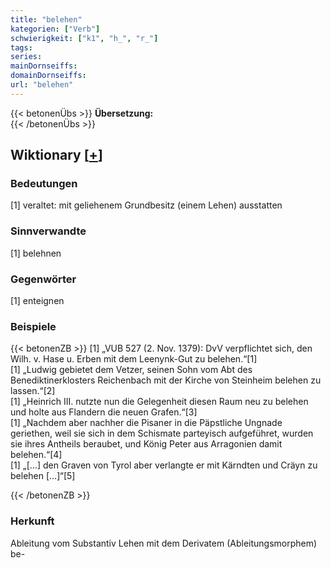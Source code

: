 ```yaml
---
title: "belehen"
kategorien: ["Verb"]
schwierigkeit: ["k1", "h_", "r_"]
tags:
series:
mainDornseiffs:
domainDornseiffs:
url: "belehen"
---
```


{{< betonenÜbs >}}
**Übersetzung:**  
{{< /betonenÜbs >}}

## Wiktionary [[+](https://de.wiktionary.org/wiki/belehen)]

### Bedeutungen
[1] veraltet: mit geliehenem Grundbesitz (einem Lehen) ausstatten  

### Sinnverwandte
[1] belehnen  

### Gegenwörter
[1] enteignen  

### Beispiele
{{< betonenZB >}}
[1] „VUB 527 (2. Nov. 1379): DvV verpflichtet sich, den Wilh. v. Hase u. Erben mit dem Leenynk-Gut zu belehen.“[1]  
[1] „Ludwig gebietet dem Vetzer, seinen Sohn vom Abt des Benediktinerklosters Reichenbach mit der Kirche von Steinheim belehen zu lassen.“[2]  
[1] „Heinrich III. nutzte nun die Gelegenheit diesen Raum neu zu belehen und holte aus Flandern die neuen Grafen.“[3]  
[1] „Nachdem aber nachher die Pisaner in die Päpstliche Ungnade geriethen, weil sie sich in dem Schismate parteyisch aufgeführet, wurden sie ihres Antheils beraubet, und König Peter aus Arragonien damit belehen.“[4]  
[1] „[…] den Graven von Tyrol aber verlangte er mit Kärndten und Cräyn zu belehen […]“[5]  

{{< /betonenZB >}}
### Herkunft
Ableitung vom Substantiv Lehen mit dem Derivatem (Ableitungsmorphem) be-  


